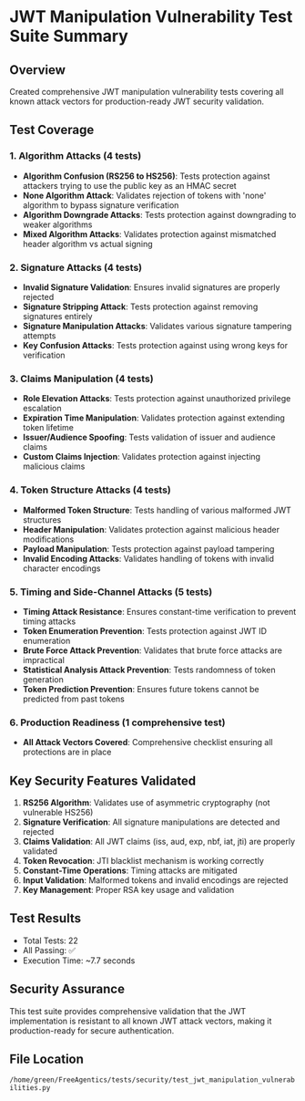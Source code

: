 # JWT Manipulation Vulnerability Test Suite Summary

## Overview

Created comprehensive JWT manipulation vulnerability tests covering all known attack vectors for production-ready JWT security validation.

## Test Coverage

### 1. Algorithm Attacks (4 tests)

- **Algorithm Confusion (RS256 to HS256)**: Tests protection against attackers trying to use the public key as an HMAC secret
- **None Algorithm Attack**: Validates rejection of tokens with 'none' algorithm to bypass signature verification
- **Algorithm Downgrade Attacks**: Tests protection against downgrading to weaker algorithms
- **Mixed Algorithm Attacks**: Validates protection against mismatched header algorithm vs actual signing

### 2. Signature Attacks (4 tests)

- **Invalid Signature Validation**: Ensures invalid signatures are properly rejected
- **Signature Stripping Attack**: Tests protection against removing signatures entirely
- **Signature Manipulation Attacks**: Validates various signature tampering attempts
- **Key Confusion Attacks**: Tests protection against using wrong keys for verification

### 3. Claims Manipulation (4 tests)

- **Role Elevation Attacks**: Tests protection against unauthorized privilege escalation
- **Expiration Time Manipulation**: Validates protection against extending token lifetime
- **Issuer/Audience Spoofing**: Tests validation of issuer and audience claims
- **Custom Claims Injection**: Validates protection against injecting malicious claims

### 4. Token Structure Attacks (4 tests)

- **Malformed Token Structure**: Tests handling of various malformed JWT structures
- **Header Manipulation**: Validates protection against malicious header modifications
- **Payload Manipulation**: Tests protection against payload tampering
- **Invalid Encoding Attacks**: Validates handling of tokens with invalid character encodings

### 5. Timing and Side-Channel Attacks (5 tests)

- **Timing Attack Resistance**: Ensures constant-time verification to prevent timing attacks
- **Token Enumeration Prevention**: Tests protection against JWT ID enumeration
- **Brute Force Attack Prevention**: Validates that brute force attacks are impractical
- **Statistical Analysis Attack Prevention**: Tests randomness of token generation
- **Token Prediction Prevention**: Ensures future tokens cannot be predicted from past tokens

### 6. Production Readiness (1 comprehensive test)

- **All Attack Vectors Covered**: Comprehensive checklist ensuring all protections are in place

## Key Security Features Validated

1. **RS256 Algorithm**: Validates use of asymmetric cryptography (not vulnerable HS256)
2. **Signature Verification**: All signature manipulations are detected and rejected
3. **Claims Validation**: All JWT claims (iss, aud, exp, nbf, iat, jti) are properly validated
4. **Token Revocation**: JTI blacklist mechanism is working correctly
5. **Constant-Time Operations**: Timing attacks are mitigated
6. **Input Validation**: Malformed tokens and invalid encodings are rejected
7. **Key Management**: Proper RSA key usage and validation

## Test Results

- Total Tests: 22
- All Passing: ✅
- Execution Time: ~7.7 seconds

## Security Assurance

This test suite provides comprehensive validation that the JWT implementation is resistant to all known JWT attack vectors, making it production-ready for secure authentication.

## File Location

`/home/green/FreeAgentics/tests/security/test_jwt_manipulation_vulnerabilities.py`
